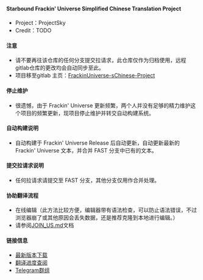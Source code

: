 #### Starbound Frackin' Universe Simplified Chinese Translation Project

* Project：ProjectSky
* Credit：TODO

#### 注意

* 请不要再往该仓库的任何分支提交拉请求，此仓库仅作为归档使用，远程gitlab仓库的更改均会自动同步至此。
* 项目移至gitlab 主页：[FrackinUniverse-sChinese-Project](https://gitlab.imsky.cc/ProjectSky-Translation-Team/FrackinUniverse-sChinese-Project)

#### 停止维护

* 很遗憾，由于 Frackin' Universe 更新频繁，两个人并没有足够的精力维护这个项目的频繁更新，现项目停止维护并转交自动构建系统。

#### 自动构建说明

* 自动构建于 Frackin' Universe Release 后自动更新，自动更新最新的 Frackin' Universe 文本，并合并 FAST 分支中已有的文本。

#### 提交拉请求说明

* 任何拉请求请提交至 FAST 分支，其他分支仅用作合并处理。

#### 协助翻译流程

* 在线编辑（此方法比较方便，编辑器带有语法检查，可以防止语法错误，不过浏览器崩了或其他原因会丢失数据，还是推荐克隆到本地进行编辑。）
* 请参阅[JOIN_US.md](https://gitlab.imsky.cc/ProjectSky-Translation-Team/FrackinUniverse-sChinese-Project/blob/FAST/reference/JOIN_US.md)文档

#### 链接信息

* [最新版本下载](https://gitlab.imsky.cc/ProjectSky-Translation-Team/FrackinUniverse-sChinese-Project/tags)
* [翻译进度查阅](https://projectsky.github.io/FrackinUniverse-sChinese)
* [Telegram群组](https://t.me/joinchat/DR0AV0kjlPgEmltSqwr12Q)